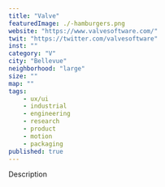 ```yaml
---
title: "Valve"
featuredImage: ./-hamburgers.png
website: "https://www.valvesoftware.com/"
twit: "https://twitter.com/valvesoftware"
inst: ""
category: "V"
city: "Bellevue"
neighborhood: "large"
size: ""
map: ""
tags:
    - ux/ui
    - industrial
    - engineering
    - research
    - product
    - motion
    - packaging
published: true
---
```


Description
